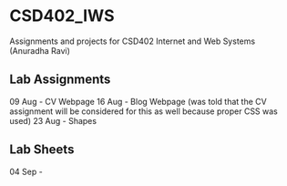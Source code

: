 # CSD402_IWS
Assignments and projects for CSD402 Internet and Web Systems (Anuradha Ravi)

## Lab Assignments
09 Aug - CV Webpage
16 Aug - Blog Webpage (was told that the CV assignment will be considered for this as well because proper CSS was used)
23 Aug - Shapes

## Lab Sheets
04 Sep - 
